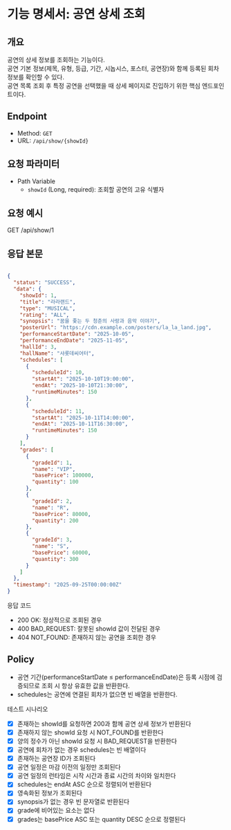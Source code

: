 # 기능 명세서: 공연 상세 조회

## 개요

공연의 상세 정보를 조회하는 기능이다.  
공연 기본 정보(제목, 유형, 등급, 기간, 시놉시스, 포스터, 공연장)와 함께 등록된 회차 정보를 확인할 수 있다.  
공연 목록 조회 후 특정 공연을 선택했을 때 상세 페이지로 진입하기 위한 핵심 엔드포인트이다.

## Endpoint

- Method: `GET`
- URL: `/api/show/{showId}`

## 요청 파라미터

- Path Variable
    - `showId` (Long, required): 조회할 공연의 고유 식별자

## 요청 예시

GET /api/show/1

## 응답 본문

```json

{
  "status": "SUCCESS",
  "data": {
    "showId": 1,
    "title": "라라랜드",
    "type": "MUSICAL",
    "rating": "ALL",
    "synopsis": "꿈을 좇는 두 청춘의 사랑과 음악 이야기",
    "posterUrl": "https://cdn.example.com/posters/la_la_land.jpg",
    "performanceStartDate": "2025-10-05",
    "performanceEndDate": "2025-11-05",
    "hallId": 3,
    "hallName": "샤롯데씨어터",
    "schedules": [
      {
        "scheduleId": 10,
        "startAt": "2025-10-10T19:00:00",
        "endAt": "2025-10-10T21:30:00",
        "runtimeMinutes": 150
      },
      {
        "scheduleId": 11,
        "startAt": "2025-10-11T14:00:00",
        "endAt": "2025-10-11T16:30:00",
        "runtimeMinutes": 150
      }
    ],
    "grades": [
      {
        "gradeId": 1,
        "name": "VIP",
        "basePrice": 100000,
        "quantity": 100
      },
      {
        "gradeId": 2,
        "name": "R",
        "basePrice": 80000,
        "quantity": 200
      },
      {
        "gradeId": 3,
        "name": "S",
        "basePrice": 60000,
        "quantity": 300
      }
    ]
  },
  "timestamp": "2025-09-25T00:00:00Z"
}

```

응답 코드

- 200 OK: 정상적으로 조회된 경우
- 400 BAD_REQUEST: 잘못된 showId 값이 전달된 경우
- 404 NOT_FOUND: 존재하지 않는 공연을 조회한 경우

## Policy

- 공연 기간(performanceStartDate ≤ performanceEndDate)은 등록 시점에 검증되므로 조회 시 항상 유효한 값을 반환한다.
- schedules는 공연에 연결된 회차가 없으면 빈 배열을 반환한다.

테스트 시나리오

- [x] 존재하는 showId를 요청하면 200과 함께 공연 상세 정보가 반환된다
- [x] 존재하지 않는 showId 요청 시 NOT_FOUND를 반환한다
- [x] 양의 정수가 아닌 showId 요청 시 BAD_REQUEST을 반환한다
- [x] 공연에 회차가 없는 경우 schedules는 빈 배열이다
- [x] 존재하는 공연장 ID가 조회된다
- [x] 공연 일정은 마감 이전의 일정만 조회된다
- [x] 공연 일정의 런타임은 시작 시간과 종료 시간의 차이와 일치한다
- [x] schedules는 endAt ASC 순으로 정렬되어 반환된다
- [x] 영속화된 정보가 조회된다
- [x] synopsis가 없는 경우 빈 문자열로 반환된다
- [x] grade에 비어있는 요소는 없다
- [x] grades는 basePrice ASC 또는 quantity DESC 순으로 정렬된다
